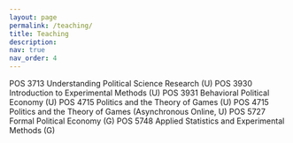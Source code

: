 ```yaml
---
layout: page
permalink: /teaching/
title: Teaching
description: 
nav: true
nav_order: 4
---
```


POS 3713 Understanding Political Science Research (U)
POS 3930 Introduction to Experimental Methods (U)
POS 3931 Behavioral Political Economy (U)
POS 4715 Politics and the Theory of Games (U)
POS 4715 Politics and the Theory of Games (Asynchronous Online, U)
POS 5727 Formal Political Economy (G)
POS 5748 Applied Statistics and Experimental Methods (G)
